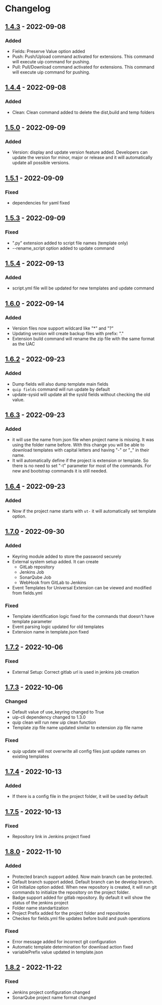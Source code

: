 # Changelog

## [1.4.3] - 2022-09-08
### Added
- Fields: Preserve Value option added
- Push: Push/Upload command activated for extensions. This command will execute uip command for pushing.
- Pull: Pull/Download command activated for extensions. This command will execute uip command for pushing.

## [1.4.4] - 2022-09-08
### Added
- Clean: Clean command added to delete the dist,build and temp folders

## [1.5.0] - 2022-09-09
### Added
- Version: display and update version feature added. Developers can update the version for minor, major or release 
           and it will automatically update all possible versions.

## [1.5.1] - 2022-09-09
### Fixed
- dependencies for yaml fixed

## [1.5.3] - 2022-09-09
### Fixed
- ".py" extension added to script file names (template only)
- --rename_script option added to update command

## [1.5.4] - 2022-09-13
[1.5.4]: https://pypi.org/project/quip-cli/1.5.4/
### Added
- script.yml file will be updated for new templates and update command

## [1.6.0] - 2022-09-14
[1.6.0]: https://pypi.org/project/quip-cli/1.6.0/
### Added
- Version files now support wildcard like "*" and "?"
- Updating version will create backup files with prefix: "." 
- Extension build command will rename the zip file with the same format as the UAC

## [1.6.2] - 2022-09-23
[1.6.2]: https://pypi.org/project/quip-cli/1.6.2/
### Added
- Dump fields will also dump template main fields
- `quip fields` command will run update by default
- update-sysid will update all the sysId fields without checking the old value.

## [1.6.3] - 2022-09-23
[1.6.3]: https://pypi.org/project/quip-cli/1.6.3/
### Added
- it will use the name from json file when project name is missing. It
was using the folder name before. With this change you will be
able to download templates with capital letters and having "-"
or "_" in their name.
- It will automatically define if the project is extension or template.
So there is no need to set "-t" parameter for most of the commands.
For new and bootstrap commands it is still needed.

## [1.6.4] - 2022-09-23
[1.6.4]: https://pypi.org/project/quip-cli/1.6.4/
### Added
- Now if the project name starts with `ut-` it will automatically set
template option.

## [1.7.0] - 2022-09-30
[1.7.0]: https://pypi.org/project/quip-cli/1.7.0/
### Added
- Keyring module added to store the password securely
- External system setup added. It can create 
    * GitLab repository
    * Jenkins Job
    * SonarQube Job
    * WebHook from GitLab to Jenkins
- Event Templates for Universal Extension can be viewed and modified from fields.yml

### Fixed
- Template identification logic fixed for the commands that doesn't have template parameter
- Event parsing logic updated for old templates
- Extension name in template.json fixed

## [1.7.2] - 2022-10-06
[1.7.2]: https://pypi.org/project/quip-cli/1.7.2/
### Fixed
- External Setup: Correct gitlab url is used in jenkins job creation


## [1.7.3] - 2022-10-06
[1.7.3]: https://pypi.org/project/quip-cli/1.7.3/
### Changed
- Default value of use_keyring changed to True
- uip-cli dependency changed to 1.3.0
- quip clean will run new uip clean function
- Template zip file name updated similar to extension zip file name
### Fixed
- quip update will not overwrite all config files just update names on existing templates

## [1.7.4] - 2022-10-13
[1.7.4]: https://pypi.org/project/quip-cli/1.7.4/
### Added
- If there is a config file in the project folder, it will be used by default

## [1.7.5] - 2022-10-13
[1.7.5]: https://pypi.org/project/quip-cli/1.7.5/
### Fixed
- Repository link in Jenkins project fixed

## [1.8.0] - 2022-11-10
[1.8.0]: https://pypi.org/project/quip-cli/1.8.0/
### Added
- Protected branch support added. Now main branch can be protected.
- Default branch support added. Default branch can be develop branch.
- Git Initialize option added. When new repository is created, it will run git commands to initialize the repository on the project folder.
- Badge support added for gitlab repository. By default it will show the status of the jenkins project
- Folder name standartization
- Project Prefix added for the project folder and repositories
- Checkes for fields.yml file updates before build and push operations
### Fixed
- Error message added for incorrect git configuration
- Automatic template determination for download action fixed
- variablePrefix value updated in template.json

## [1.8.2] - 2022-11-22
[1.8.2]: https://pypi.org/project/quip-cli/1.8.2/
### Fixed
- Jenkins project configuration changed
- SonarQube project name format changed

[1.4.3]: https://pypi.org/project/quip-cli/1.4.3/
[1.4.4]: https://pypi.org/project/quip-cli/1.4.4/
[1.5.0]: https://pypi.org/project/quip-cli/1.5.0/
[1.5.1]: https://pypi.org/project/quip-cli/1.5.1/
[1.5.3]: https://pypi.org/project/quip-cli/1.5.3/
